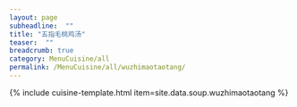 ```yaml
---
layout: page
subheadline:  ""
title: "五指毛桃鸡汤" 
teaser:  "" 
breadcrumb: true
category: MenuCuisine/all
permalink: /MenuCuisine/all/wuzhimaotaotang/
---
```


{% include cuisine-template.html item=site.data.soup.wuzhimaotaotang %}
